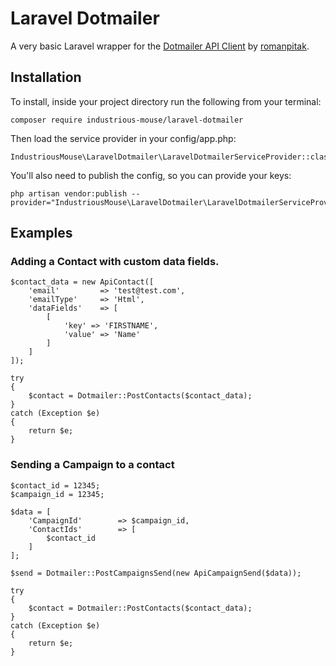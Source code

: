Laravel Dotmailer
=================

A very basic Laravel wrapper for the [Dotmailer API Client](https://github.com/romanpitak/dotMailer-API-v2-PHP-client) by [romanpitak](https://github.com/romanpitak).

## Installation

To install, inside your project directory run the following from your terminal:

	composer require industrious-mouse/laravel-dotmailer

Then load the service provider in your config/app.php:

	IndustriousMouse\LaravelDotmailer\LaravelDotmailerServiceProvider::class

You'll also need to publish the config, so you can provide your keys:

	php artisan vendor:publish --provider="IndustriousMouse\LaravelDotmailer\LaravelDotmailerServiceProvider"

## Examples

### Adding a Contact with custom data fields.

	$contact_data = new ApiContact([
		'email'			=> 'test@test.com',
		'emailType'		=> 'Html',
		'dataFields'	=> [
			[
				'key' => 'FIRSTNAME',
				'value' => 'Name'
			]
		]
	]);

	try
	{
	    $contact = Dotmailer::PostContacts($contact_data);
	}
	catch (Exception $e)
	{
	    return $e;
	}

### Sending a Campaign to a contact


	$contact_id = 12345;
	$campaign_id = 12345;

	$data = [
		'CampaignId'		=> $campaign_id,
		'ContactIds'		=> [
			$contact_id
		]
	];

	$send = Dotmailer::PostCampaignsSend(new ApiCampaignSend($data));

	try
	{
		$contact = Dotmailer::PostContacts($contact_data);
	}
	catch (Exception $e)
	{
		return $e;
	}

